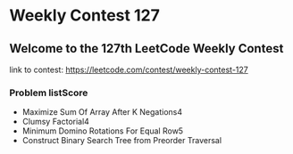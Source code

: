 # Weekly Contest 127

## Welcome to the 127th LeetCode Weekly Contest

link to contest: https://leetcode.com/contest/weekly-contest-127

### Problem listScore

- Maximize Sum Of Array After K Negations4
- Clumsy Factorial4
- Minimum Domino Rotations For Equal Row5
- Construct Binary Search Tree from Preorder Traversal